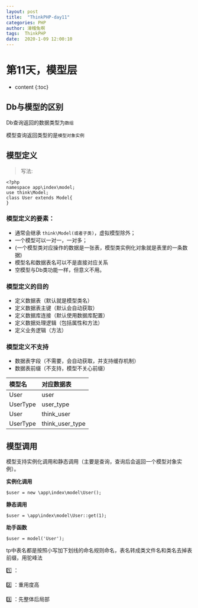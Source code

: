 ```yaml
---
layout: post
title:  "ThinkPHP-day11"
categories: PHP
author: 滑稽兔啊
tags:  ThinkPHP
date:  2020-1-09 12:00:10
---
```


# 第11天，模型层









* content
{:toc}


## Db与模型的区别

Db查询返回的数据类型为`数组`

模型查询返回类型的是`模型对象实例`



## 模型定义

> 写法:

```
<?php	
namespace app\index\model;
use think\Model;
class User extends Model{
}
```



### 模型定义的要素：

* 通常会继承 ` think\Model(或者子类) `，虚拟模型除外；
* 一个模型可以一对一，一对多；
* (一个模型类对应操作的数据是一张表，模型类实例化对象就是表里的一条数据)
* 模型名和数据表名可以不是直接对应关系
* 空模型与Db类功能一样，但意义不用。



### 模型定义的目的

* 定义数据表（默认就是模型类名）
* 定义数据表主键（默认会自动获取）
* 定义数据库连接（默认使用数据库配置）
* 定义数据处理逻辑（包括属性和方法）
* 定义业务逻辑（方法）



### 模型定义不支持

* 数据表字段（不需要，会自动获取，并支持缓存机制）
* 数据表前缀（不支持，模型不关心前缀）

|模型名|对应数据表|
|:--|:--|
|User|user|
|UserType|user_type|
|User|think_user|
|UserType|think_user_type|



## 模型调用

模型支持实例化调用和静态调用（主要是查询，查询后会返回一个模型对象实例）。



**实例化调用**

```
$user = new \app\index\model\User();
```

**静态调用**

```
$user = \app\index\model\User::get(1);
```

**助手函数**

```
$user = model('User');
```



tp中表名都是按照小写加下划线的命名规则命名，表名转成类文件名和类名去掉表前缀，用驼峰法





:one: ：

:two: ：重用度高

:three: ：先整体后局部